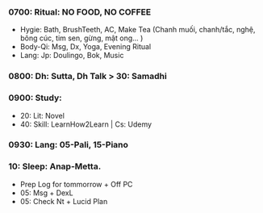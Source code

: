 ### 0700: Ritual: NO FOOD, NO COFFEE
+ Hygie: Bath, BrushTeeth, AC, Make Tea (Chanh muối, chanh/tắc, nghệ, bông cúc, tim sen, gừng, mật ong... )
+ Body-Qi: Msg, Dx, Yoga, Evening Ritual
+ Lang: Jp: Doulingo, Bok, Music
### 0800: Dh: Sutta, Dh Talk > 30: Samadhi
### 0900: Study:
+ 20: Lit: Novel
+ 40: Skill: LearnHow2Learn | Cs: Udemy
### 0930: Lang: 05-Pali, 15-Piano
### 10: Sleep: Anap-Metta.
+ Prep Log for tommorrow + Off PC
+ 05: Msg + DexL
+ 05: Check Nt + Lucid Plan
